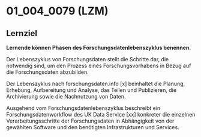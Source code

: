 


# 01_004_0079 (LZM)

## Lernziel

**Lernende können Phasen des Forschungsdatenlebenszyklus benennen.**

Der Lebenszyklus von Forschungsdaten stellt die Schritte dar, die notwendig sind, um den Prozess eines Forschungsvorhabens in Bezug auf die Forschungsdaten abzubilden. 

Der Lebenszyklus nach forschungsdaten.info [x] beinhaltet die Planung, Erhebung, Aufbereitung und Analyse, das Teilen und Publizieren, die Archivierung sowie die Nachnutzung von Daten.

Ausgehend vom Forschungsdatenlebenszyklus beschreibt ein Forschungsdatenworkflow des UK Data Service [xx] konkreter die einzelnen Verarbeitungsschritte der Forschungsdaten in Abhängigkeit von der gewählten Software und den benötigten Infrastrukturen und Services. 